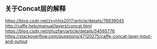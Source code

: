 关于Concat层的解释
---
https://blog.csdn.net/zxyhhjs2017/article/details/78939045<br />
http://caffe.help/manual/layers/concat.html<br />
https://blog.csdn.net/shuzfan/article/details/54565776<br />
https://stackoverflow.com/questions/47120275/caffe-concat-layer-input-and-output<br />
